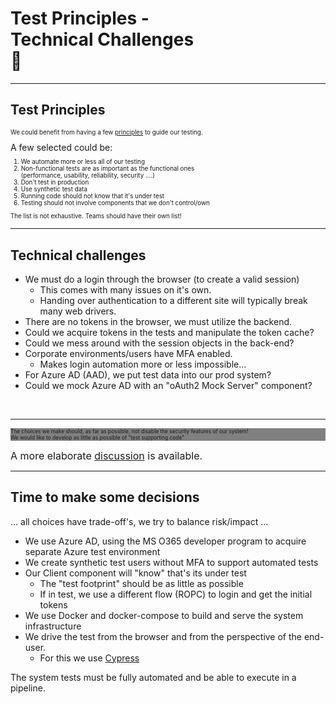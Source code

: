 <!-- markdownlint-disable MD033 -->
# Test Principles - </br> Technical Challenges </br>🤨

---

## Test Principles

<div style="font-size:0.7em">

We could benefit from having a few [principles](https://en.wikipedia.org/wiki/Principle) to guide our testing.
</div>
A few selected could be:

<div style="font-size:0.7em">

1. We automate more or less all of our testing<!-- .element: class="fragment" data-fragment-index="1" -->
2. Non-functional tests are as important as the functional ones </br>(performance, usability, reliability, security ....)<!-- .element: class="fragment" data-fragment-index="2" -->
3. Don't test in production<!-- .element: class="fragment" data-fragment-index="3" -->
4. Use synthetic test data<!-- .element: class="fragment" data-fragment-index="4" -->
5. Running code should not know that it's under test<!-- .element: class="fragment" data-fragment-index="5" -->
6. Testing should not involve components that we don't control/own<!-- .element: class="fragment" data-fragment-index="6" -->

The list is not exhaustive. Teams should have their own list!<!-- .element: class="fragment" data-fragment-index="6" style="font-size:0.6em"-->

</div>

---

## Technical challenges

<div><!-- .element: style="font-size:0.6em"-->

- We must do a login through the browser (to create a valid session)
  - This comes with many issues on it's own.
  - Handing over authentication to a different site will typically break many web drivers.
- There are no tokens in the browser, we must utilize the backend.<!-- .element: class="fragment" data-fragment-index="2" -->
- Could we acquire tokens in the tests and manipulate the token cache?<!-- .element: class="fragment" data-fragment-index="3" -->
- Could we mess around with the session objects in the back-end?<!-- .element: class="fragment" data-fragment-index="4" -->
- Corporate environments/users have MFA enabled.<!-- .element: class="fragment" data-fragment-index="5" -->
  - Makes login automation more or less impossible...<!-- .element: class="fragment" data-fragment-index="5" -->
- For Azure AD (AAD), we put test data into our prod system?<!-- .element: class="fragment" data-fragment-index="6" -->
- Could we mock Azure AD with an "oAuth2 Mock Server" component?<!-- .element: class="fragment" data-fragment-index="7" -->

</div>
</br>
<hr>
<div style="background-color:grey; font-size:0.6em">The choices we make should, as far as possible, not disable the security features of our system! </br>We would like to develop as little as possible of "test supporting code"</div><!-- .element: class="fragment" data-fragment-index="8" -->

<font size="3em">A more elaborate [discussion](https://github.com/larskaare/pawa-system-testing/blob/main/scenario/doc/the-test-challenges.md) is available.</font><!-- .element: class="fragment" data-fragment-index="8" -->

---

## Time to make some decisions

... all choices have trade-off's, we try to balance risk/impact ...

<div><!-- .element: style="font-size:0.6em"-->

- We use Azure AD, using the MS O365 developer program to acquire separate Azure test environment<!-- .element: class="fragment" data-fragment-index="1" -->
- We create synthetic test users without MFA to support automated tests <!-- .element: class="fragment" data-fragment-index="2" -->
- Our Client component will "know" that's its under test<!-- .element: class="fragment" data-fragment-index="3" -->
  - The "test footprint" should be as little as possible<!-- .element: class="fragment" data-fragment-index="4" -->
  - If in test, we use a different flow (ROPC) to login and get the initial tokens<!-- .element: class="fragment" data-fragment-index="5" -->
- We use Docker and docker-compose to build and serve the system infrastructure<!-- .element: class="fragment" data-fragment-index="6" -->
- We drive the test from the browser and from the perspective of the end-user.<!-- .element: class="fragment" data-fragment-index="7" -->
  - For this we use  <!-- .element: class="fragment" data-fragment-index="8" -->[Cypress](https://www.cypress.io/) <!-- .element: class="fragment" data-fragment-index="8" -->
  
</div>

The system tests must be fully automated and be able to execute in a pipeline.<!-- .element: style="font-size:0.8em" class="fragment" data-fragment-index="9"-->
